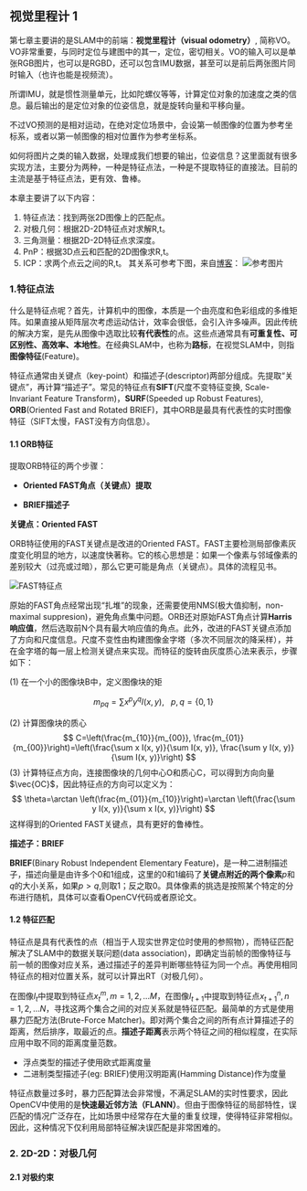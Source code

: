 ## 视觉里程计 1

第七章主要讲的是SLAM中的前端：**视觉里程计（visual odometry）**, 简称VO。
VO非常重要，与同时定位与建图中的其一，定位，密切相关。VO的输入可以是单张RGB图片，也可以是RGBD，还可以包含IMU数据，甚至可以是前后两张图片同时输入（也许也能是视频流）。

所谓IMU，就是惯性测量单元，比如陀螺仪等等，计算定位对象的加速度之类的信息。最后输出的是定位对象的位姿信息，就是旋转向量和平移向量。

不过VO预测的是相对运动，在绝对定位场景中，会设第一帧图像的位置为参考坐标系，或者以第一帧图像的相对位置作为参考坐标系。

如何将图片之类的输入数据，处理成我们想要的输出，位姿信息？这里面就有很多实现方法，主要分为两种，一种是特征点法，一种是不提取特征的直接法。目前的主流是基于特征点法，更有效、鲁棒。

本章主要讲了以下内容：

1. 特征点法：找到两张2D图像上的匹配点。
2. 对极几何：根据2D-2D特征点对求解R,t。
3. 三角测量：根据2D-2D特征点求深度。
4. PnP：根据3D点云和匹配的2D图像求R,t。
5. ICP：求两个点云之间的R,t。
其关系可参考下图，来自[博客](https://blog.csdn.net/qq_23225073/article/details/78452638#31-%E6%9C%AC%E8%B4%A8%E7%9F%A9%E9%98%B5essential-matrixe)：
![参考图片](https://img-blog.csdn.net/20171113122733673?watermark/2/text/aHR0cDovL2Jsb2cuY3Nkbi5uZXQvcXFfMjMyMjUwNzM=/font/5a6L5L2T/fontsize/400/fill/I0JBQkFCMA==/dissolve/70/gravity/SouthEast)

### 1.特征点法

什么是特征点呢？首先，计算机中的图像，本质是一个由亮度和色彩组成的多维矩阵。如果直接从矩阵层次考虑运动估计，效率会很低，会引入许多噪声。因此传统的解决方案，是先从图像中选取比较**有代表性**的点。这些点通常具有**可重复性、可区别性、高效率、本地性**。在经典SLAM中，也称为**路标**，在视觉SLAM中，则指**图像特征**(Feature)。

特征点通常由关键点（key-point）和描述子(descriptor)两部分组成。先提取“关键点”，再计算“描述子”。常见的特征点有**SIFT**(尺度不变特征变换, Scale-Invariant Feature Transform)，**SURF**(Speeded up Robust Features), **ORB**(Oriented Fast and Rotated BRIEF)，其中ORB是最具有代表性的实时图像特征（SIFT太慢，FAST没有方向信息）。

#### 1.1 ORB特征

提取ORB特征的两个步骤：

+ **Oriented FAST角点（关键点）提取**

+ **BRIEF描述子**

**关键点：Oriented FAST**

ORB特征使用的FAST关键点是改进的Oriented FAST。FAST主要检测局部像素灰度变化明显的地方，以速度快著称。它的核心思想是：如果一个像素与邻域像素的差别较大（过亮或过暗），那么它更可能是角点（关键点）。具体的流程见书。

![FAST特征点](https://img-blog.csdn.net/20170220092211672?watermark/2/text/aHR0cDovL2Jsb2cuY3Nkbi5uZXQvYzYwMjI3MzA5MQ==/font/5a6L5L2T/fontsize/400/fill/I0JBQkFCMA==/dissolve/70/gravity/SouthEast)

原始的FAST角点经常出现“扎堆”的现象，还需要使用NMS(极大值抑制，non-maximal suppresion)，避免角点集中问题。ORB还对原始FAST角点计算**Harris响应值**，然后选取前N个具有最大响应值的角点。此外，改进的FAST关键点添加了方向和尺度信息。尺度不变性由构建图像金字塔（多次不同层次的降采样），并在金字塔的每一层上检测关键点来实现。而特征的旋转由灰度质心法来表示，步骤如下：

(1) 在一个小的图像块B中，定义图像块的矩

$$
m_{p q}=\sum x^{p} y^{q} I(x, y), \ \ \ p, q= \{0,1\}
$$

(2) 计算图像块的质心
$$
C=\left(\frac{m_{10}}{m_{00}}, \frac{m_{01}}{m_{00}}\right)=\left(\frac{\sum x I(x, y)}{\sum I(x, y)}, \frac{\sum y I(x, y)}{\sum I(x, y)}\right)
$$
(3) 计算特征点方向，连接图像块的几何中心O和质心C，可以得到方向向量 $\vec{OC}$，因此特征点的方向可以定义为：
$$
\theta=\arctan \left(\frac{m_{01}}{m_{10}}\right)=\arctan \left(\frac{\sum y I(x, y)}{\sum x I(x, y)}\right)
$$
这样得到的Oriented FAST关键点，具有更好的鲁棒性。

**描述子：BRIEF**

**BRIEF**(Binary Robust Independent Elementary Feature)，是一种二进制描述子，描述向量是由许多个0和1组成，这里的0和1编码了**关键点附近的两个像素**$p$和$q$的大小关系，如果$p>q$,则取1；反之取0。具体像素的挑选是按照某个特定的分布进行随机，具体可以查看OpenCV代码或者原论文。

#### 1.2 特征匹配

特征点是具有代表性的点（相当于人现实世界定位时使用的参照物），而特征匹配解决了SLAM中的数据关联问题(data association)，即确定当前帧的图像特征与前一帧的图像对应关系，通过描述子的差异判断哪些特征为同一个点。再使用相同特征点的相对位置关系，就可以计算出RT（对极几何）。

在图像$I_t$中提取到特征点$x_t^m,m=1,2,...M$，在图像$I_{t+1}$中提取到特征点$x_{t+1}^n,n=1,2,...N$，寻找这两个集合之间的对应关系就是特征匹配。最简单的方式是使用暴力匹配方法(Brute-Force Matcher)。即对两个集合之间的所有点计算描述子的距离，然后排序，取最近的点。**描述子距离**表示两个特征之间的相似程度，在实际应用中取不同的距离度量范数。

+ 浮点类型的描述子使用欧式距离度量
+ 二进制类型描述子(eg: BRIEF)使用汉明距离(Hamming Distance)作为度量

特征点数量过多时，暴力匹配算法会非常慢，不满足SLAM的实时性要求，因此OpenCV中使用的是**快速最近邻方法（FLANN）**。但由于图像特征的局部特性，误匹配的情况广泛存在，比如场景中经常存在大量的重复纹理，使得特征非常相似。因此，这种情况下仅利用局部特征解决误匹配是非常困难的。

### 2. 2D-2D：对极几何

#### 2.1 对极约束

